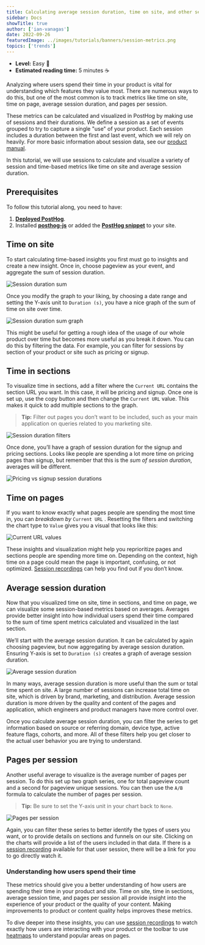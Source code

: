 ```yaml
---
title: Calculating average session duration, time on site, and other session-based metrics
sidebar: Docs
showTitle: true
author: ['ian-vanagas']
date: 2022-09-26
featuredImage: ../images/tutorials/banners/session-metrics.png
topics: ['trends']
---
```


- **Level:** Easy 🦔
- **Estimated reading time:** 5 minutes ☕️

Analyzing where users spend their time in your product is vital for understanding which features they value most. There are numerous ways to do this, but one of the most common is to track metrics like time on site, time on page, average session duration, and pages per session. 

These metrics can be calculated and visualized in PostHog by making use of sessions and their durations. We define a session as a set of events grouped to try to capture a single "use" of your product. Each session includes a duration between the first and last event, which we will rely on heavily. For more basic information about session data, see our [product manual](/manual/sessions). 

In this tutorial, we will use sessions to calculate and visualize a variety of session and time-based metrics like time on site and average session duration.

## Prerequisites

To follow this tutorial along, you need to have:

1. **[Deployed PostHog](/docs/deployment)**.
2. Installed **[posthog-js](/docs/integrate/client/js)** or added the **[PostHog snippet](/docs/integrate/client/js)** to your site.

## Time on site

To start calculating time-based insights you first must go to insights and create a new insight. Once in, choose pageview as your event, and aggregate the sum of session duration.

![Session duration sum](../images/tutorials/session-metrics/session-duration-sum.png)

Once you modify the graph to your liking, by choosing a date range and setting the Y-axis unit to `Duration (s)`, you have a nice graph of the sum of time on site over time.

![Session duration sum graph](../images/tutorials/session-metrics/session-duration-sum-graph.png)

This might be useful for getting a rough idea of the usage of our whole product over time but becomes more useful as you break it down. You can do this by filtering the data. For example, you can filter for sessions by section of your product or site such as pricing or signup.

## Time in sections

To visualize time in sections, add a filter where the `Current URL` contains the section URL you want. In this case, it will be pricing and signup. Once one is set up, use the copy button and then change the `Current URL` value. This makes it quick to add multiple sections to the graph.

> **Tip:** Filter out pages you don’t want to be included, such as your main application on queries related to you marketing site.

![Session duration filters](../images/tutorials/session-metrics/session-duration-filters.png)

Once done, you’ll have a graph of session duration for the signup and pricing sections. Looks like people are spending a lot more time on pricing pages than signup, but remember that this is the *sum of session duration*, averages will be different.

![Pricing vs signup session durations](../images/tutorials/session-metrics/pricing-vs-signup.png)

## Time on pages

If you want to know exactly what pages people are spending the most time in, you can *breakdown by* `Current URL` . Resetting the filters and switching the chart type to `Value` gives you a visual that looks like this:

![Current URL values](../images/tutorials/session-metrics/current-url-values.png)

These insights and visualization might help you reprioritize pages and sections people are spending more time on. Depending on the context, high time on a page could mean the page is important, confusing, or not optimized. [Session recordings](/product/session-recording) can help you find out if you don’t know.

## Average session duration

Now that you visualized time on site, time in sections, and time on page, we can visualize some session-based metrics based on averages. Averages provide better insight into how individual users spend their time compared to the sum of time spent metrics calculated and visualized in the last section.

We’ll start with the average session duration. It can be calculated by again choosing pageview, but now aggregating by average session duration. Ensuring Y-axis is set to `Duration (s)` creates a graph of average session duration. 

![Average session duration](../images/tutorials/session-metrics/average-session-duration.png)

In many ways, average session duration is more useful than the sum or total time spent on site. A large number of sessions can increase total time on site, which is driven by brand, marketing, and distribution. Average session duration is more driven by the quality and content of the pages and application, which engineers and product managers have more control over. 

Once you calculate average session duration, you can filter the series to get information based on source or referring domain, device type, active feature flags, cohorts, and more. All of these filters help you get closer to the actual user behavior you are trying to understand.

## Pages per session

Another useful average to visualize is the average number of pages per session. To do this set up two graph series, one for total pageview count and a second for pageview unique sessions. You can then use the `A/B` formula to calculate the number of pages per session. 

> **Tip:** Be sure to set the Y-axis unit in your chart back to `None`.

![Pages per session](../images/tutorials/session-metrics/pages-per-session.png)

Again, you can filter these series to better identify the types of users you want, or to provide details on sections and funnels on our site. Clicking on the charts will provide a list of the users included in that data. If there is a [session recording](/manual/recordings) available for that user session, there will be a link for you to go directly watch it.

### Understanding how users spend their time

These metrics should give you a better understanding of how users are spending their time in your product and site. Time on site, time in sections, average session time, and pages per session all provide insight into the experience of your product or the quality of your content. Making improvements to product or content quality helps improves these metrics.

To dive deeper into these insights, you can use [session recordings](/product/session-recording) to watch exactly how users are interacting with your product or the toolbar to use [heatmaps](/product/heatmaps) to understand popular areas on pages.

<NewsletterTutorial compact/>
